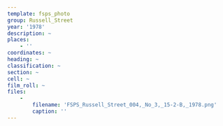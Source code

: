 ```yaml
---
template: fsps_photo
group: Russell_Street
year: '1978'
description: ~
places:
    - ''
coordinates: ~
heading: ~
classification: ~
section: ~
cell: ~
film_roll: ~
files:
    -
        filename: 'FSPS_Russell_Street_004,_No_3,_15-2-B,_1978.png'
        caption: ''
---
```

